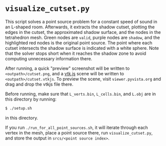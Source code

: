 # `visualize_cutset.py`

This script solves a point source problem for a constant speed of
sound in an L-shaped room. Afterwards, it extracts the shadow cutset,
plotting the edges in the cutset, the approximated shadow surface, and
the nodes in the tetrahedron mesh. Green nodes are `valid`, purple
nodes are `shadow`, and the highlighted red nodes is the original
point source. The point where each cutset intersects the shadow
surface is indicated with a white sphere. Note that the solver stops
short when it reaches the shadow zone to avoid computing unnecessary
information there.

After running, a quick "preview" screenshot will be written to
`<outpath>/cutset.png`, and a
[vtk.js](https://kitware.github.io/vtk-js/index.html) scene will be
written to `<outpath>/cutset.vtkjs`. To preview the scene, visit
`viewer.pyvista.org` and drag and drop the vtkjs file there.

Before running, make sure that `L_verts.bin`, `L_cells.bin`, and
`L.obj` are in this directory by running:

```sh
$ ./setup.sh
```

in this directory.

If you run `./run_for_all_point_sources.sh`, it will iterate through
each vertex in the mesh, place a point source there, run
`visualize_cutset.py`, and store the output in `srcs/<point source
index>`.

